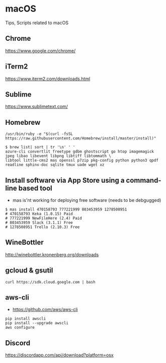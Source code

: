 # macOS
Tips, Scripts related to macOS


## Chrome
https://www.google.com/chrome/

## iTerm2
https://www.iterm2.com/downloads.html

## Sublime
https://www.sublimetext.com/

## Homebrew
```
/usr/bin/ruby -e "$(curl -fsSL https://raw.githubusercontent.com/Homebrew/install/master/install)"
```

```
$ brew list| sort | tr '\n' ' '
azure-cli convertlit freetype gdbm ghostscript go htop imagemagick jpeg libao libevent libpng libtiff libtommath \
libtool little-cms2 mas openssl p7zip pkg-config python python3 qpdf readline sphinx-doc sqlite tmux uade wget xz
```

## Install software via App Store using a command-line based tool
* mas is'nt working for deploying free software (needs to be debgugged)
```
$ mas install 470158793 777221999 803453959 1278508951
# 470158793 Keka (1.0.15) Paid
# 777221999 NewFileHere (2.4) Paid
# 803453959 Slack (3.1.1) Free
# 1278508951 Trello (2.10.3) Free
```

## WineBottler
http://winebottler.kronenberg.org/downloads

## gcloud & gsutil
```
curl https://sdk.cloud.google.com | bash
```

## aws-cli
* https://github.com/aws/aws-cli
```
pip install awscli
pip install --upgrade awscli
aws configure
```

## Discord
https://discordapp.com/api/download?platform=osx
